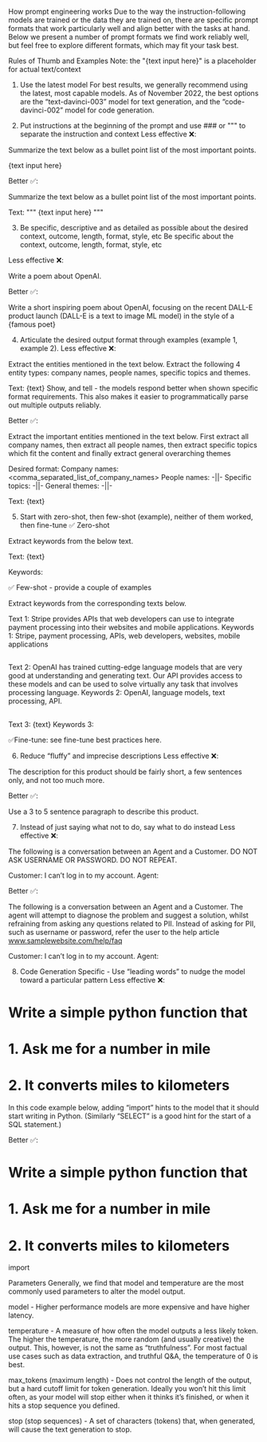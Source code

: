 How prompt engineering works 
Due to the way the instruction-following models are trained or the data they are trained on, there are specific prompt formats that work particularly well and align better with the tasks at hand. Below we present a number of prompt formats we find work reliably well, but feel free to explore different formats, which may fit your task best.

 

 

Rules of Thumb and Examples 
Note: the "{text input here}" is a placeholder for actual text/context 

 

1. Use the latest model
For best results, we generally recommend using the latest, most capable models. As of November 2022, the best options are the “text-davinci-003” model for text generation, and the “code-davinci-002” model for code generation.

 

 

2. Put instructions at the beginning of the prompt and use ### or """ to separate the instruction and context 
Less effective ❌:

Summarize the text below as a bullet point list of the most important points.

{text input here}
 

Better ✅:

Summarize the text below as a bullet point list of the most important points.

Text: """
{text input here}
"""
 

 

3. Be specific, descriptive and as detailed as possible about the desired context, outcome, length, format, style, etc 
Be specific about the context, outcome, length, format, style, etc 

 

Less effective ❌:

Write a poem about OpenAI. 
 

Better ✅:

Write a short inspiring poem about OpenAI, focusing on the recent DALL-E product launch (DALL-E is a text to image ML model) in the style of a {famous poet}
 

 

4. Articulate the desired output format through examples (example 1, example 2). 
Less effective ❌:

Extract the entities mentioned in the text below. Extract the following 4 entity types: company names, people names, specific topics and themes.

Text: {text}
Show, and tell - the models respond better when shown specific format requirements. This also makes it easier to programmatically parse out multiple outputs reliably.

 

Better ✅:

Extract the important entities mentioned in the text below. First extract all company names, then extract all people names, then extract specific topics which fit the content and finally extract general overarching themes

Desired format:
Company names: <comma_separated_list_of_company_names>
People names: -||-
Specific topics: -||-
General themes: -||-

Text: {text}
 

 

5. Start with zero-shot, then few-shot (example), neither of them worked, then fine-tune 
✅ Zero-shot 

Extract keywords from the below text.

Text: {text}

Keywords:
 

✅ Few-shot - provide a couple of examples

Extract keywords from the corresponding texts below.

Text 1: Stripe provides APIs that web developers can use to integrate payment processing into their websites and mobile applications.
Keywords 1: Stripe, payment processing, APIs, web developers, websites, mobile applications
##
Text 2: OpenAI has trained cutting-edge language models that are very good at understanding and generating text. Our API provides access to these models and can be used to solve virtually any task that involves processing language.
Keywords 2: OpenAI, language models, text processing, API.
##
Text 3: {text}
Keywords 3:
 

✅Fine-tune: see fine-tune best practices here.

 

 

6. Reduce “fluffy” and imprecise descriptions
Less effective ❌:

The description for this product should be fairly short, a few sentences only, and not too much more.
 

Better ✅:

Use a 3 to 5 sentence paragraph to describe this product.
 

 

7. Instead of just saying what not to do, say what to do instead
Less effective ❌:

The following is a conversation between an Agent and a Customer. DO NOT ASK USERNAME OR PASSWORD. DO NOT REPEAT.

Customer: I can’t log in to my account.
Agent:
 

Better ✅:

The following is a conversation between an Agent and a Customer. The agent will attempt to diagnose the problem and suggest a solution, whilst refraining from asking any questions related to PII. Instead of asking for PII, such as username or password, refer the user to the help article www.samplewebsite.com/help/faq

Customer: I can’t log in to my account.
Agent:
 

 

8. Code Generation Specific - Use “leading words” to nudge the model toward a particular pattern
Less effective ❌:

# Write a simple python function that
# 1. Ask me for a number in mile
# 2. It converts miles to kilometers
 

In this code example below, adding “import” hints to the model that it should start writing in Python. (Similarly “SELECT” is a good hint for the start of a SQL statement.) 

 

Better ✅:

# Write a simple python function that
# 1. Ask me for a number in mile
# 2. It converts miles to kilometers
 
import
 

 

Parameters 
Generally, we find that model and temperature are the most commonly used parameters to alter the model output.

model - Higher performance models are more expensive and have higher latency.

temperature - A measure of how often the model outputs a less likely token. The higher the temperature, the more random (and usually creative) the output. This, however, is not the same as “truthfulness”. For most factual use cases such as data extraction, and truthful Q&A, the temperature of 0 is best.

max_tokens (maximum length) - Does not control the length of the output, but a hard cutoff limit for token generation. Ideally you won’t hit this limit often, as your model will stop either when it thinks it’s finished, or when it hits a stop sequence you defined.

stop (stop sequences) - A set of characters (tokens) that, when generated, will cause the text generation to stop.
